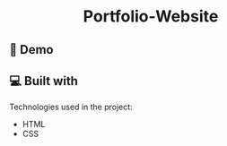 <h1 align="center" id="title">Portfolio-Website</h1>



<h2>🚀 Demo</h2>





<h2>💻 Built with</h2>

Technologies used in the project:

- HTML
- CSS
  


